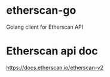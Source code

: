 # etherscan-go

Golang client for Etherscan API

# Etherscan api doc

https://docs.etherscan.io/etherscan-v2